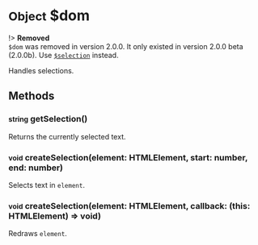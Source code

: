 # <small>Object</small> $dom

!> <strong>Removed</strong><br>
`$dom` was removed in version 2.0.0. It only existed in version 2.0.0 beta (2.0.0b). Use [`$selection`](/api/globals/$selection.md) instead.

Handles selections.

## Methods
### <small>string</small> getSelection()
Returns the currently selected text.
### <small>void</small> createSelection(element: HTMLElement, start: number, end: number)
Selects text in `element`.
### <small>void</small> createSelection(element: HTMLElement, callback: (this: HTMLElement) => void)
Redraws `element`.